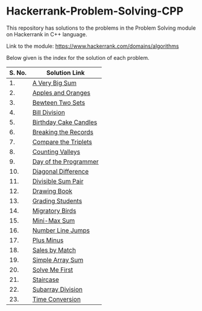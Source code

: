 # Hackerrank-Problem-Solving-CPP
This repository has solutions to the problems in the Problem Solving module on Hackerrank in C++ language.

Link to the module: https://www.hackerrank.com/domains/algorithms

Below given is the index for the solution of each problem.

| S. No.  | Solution Link |
|---------------|---------------|
|1.| [A Very Big Sum](https://github.com/niharika1102/Hackerrank-Problem-Solving-CPP/blob/main/A%20Very%20Big%20Sum.cpp)  |
|2.| [Apples and Oranges](https://github.com/niharika1102/Hackerrank-Problem-Solving-CPP/blob/main/Apple%20and%20Orange.cpp)  |
|3.| [Bewteen Two Sets](https://github.com/niharika1102/Hackerrank-Problem-Solving-CPP/blob/main/Between%20Two%20Sets.cpp)|
|4.|[Bill Division](https://github.com/niharika1102/Hackerrank-Problem-Solving-CPP/blob/main/Bill%20Division.cpp)|
|5.| [Birthday Cake Candles](https://github.com/niharika1102/Hackerrank-Problem-Solving-CPP/blob/main/Birthday%20Cake%20Candles.cpp)|
|6.|[Breaking the Records](https://github.com/niharika1102/Hackerrank-Problem-Solving-CPP/blob/main/Breaking%20the%20Records.cpp)|
|7.|[Compare the Triplets](https://github.com/niharika1102/Hackerrank-Problem-Solving-CPP/blob/main/Compare%20the%20Triplets.cpp)|
|8.|[Counting Valleys](https://github.com/niharika1102/Hackerrank-Problem-Solving-CPP/blob/main/Counting%20Valleys.cpp)|
|9.|[Day of the Programmer](https://github.com/niharika1102/Hackerrank-Problem-Solving-CPP/blob/main/Day%20of%20the%20Programmer.cpp)|
|10.|[Diagonal Difference](https://github.com/niharika1102/Hackerrank-Problem-Solving-CPP/blob/main/Diagonal%20Difference.cpp)|
|11.|[Divisible Sum Pair](https://github.com/niharika1102/Hackerrank-Problem-Solving-CPP/blob/main/Divisible%20Sum%20Pair.cpp)|
|12.|[Drawing Book](https://github.com/niharika1102/Hackerrank-Problem-Solving-CPP/blob/main/Drawing%20Book.cpp)|
|13.|[Grading Students](https://github.com/niharika1102/Hackerrank-Problem-Solving-CPP/blob/main/Grading%20Students.cpp)|
|14.|[Migratory Birds](https://github.com/niharika1102/Hackerrank-Problem-Solving-CPP/blob/main/Migratory%20Birds.cpp)|
|15.|[Mini-Max Sum](https://github.com/niharika1102/Hackerrank-Problem-Solving-CPP/blob/main/Mini-Max%20Sum.cpp)|
|16.|[Number Line Jumps](https://github.com/niharika1102/Hackerrank-Problem-Solving-CPP/blob/main/Number%20Line%20Jumps.cpp)|
|17.|[Plus Minus](https://github.com/niharika1102/Hackerrank-Problem-Solving-CPP/blob/main/Plus%20Minus.cpp)|
|18.|[Sales by Match](https://github.com/niharika1102/Hackerrank-Problem-Solving-CPP/blob/main/Sales%20By%20Match.cpp)|
|19.|[Simple Array Sum](https://github.com/niharika1102/Hackerrank-Problem-Solving-CPP/blob/main/Simple%20Array%20Sum.cpp)|
|20.|[Solve Me First](https://github.com/niharika1102/Hackerrank-Problem-Solving-CPP/blob/main/Solve%20Me%20First.cpp)|
|21.|[Staircase](https://github.com/niharika1102/Hackerrank-Problem-Solving-CPP/blob/main/Staircase.cpp)|
|22.|[Subarray Division](https://github.com/niharika1102/Hackerrank-Problem-Solving-CPP/blob/main/Subarray%20Division.cpp)|
|23.|[Time Conversion](https://github.com/niharika1102/Hackerrank-Problem-Solving-CPP/blob/main/Time%20Conversion.cpp)|
